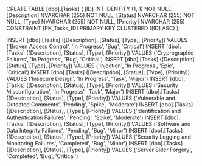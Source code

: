CREATE TABLE [dbo].[Tasks] (
    [ID]          INT            IDENTITY (1, 1) NOT NULL,
    [Description] NVARCHAR (255) NOT NULL,
    [Status]      NVARCHAR (255) NOT NULL,
    [Type]        NVARCHAR (255) NOT NULL,
    [Priority]    NVARCHAR (255)
    CONSTRAINT [PK_Tasks_ID] PRIMARY KEY CLUSTERED ([ID] ASC)
);

INSERT [dbo].[Tasks] ([Description], [Status], [Type], [Priority]) VALUES ('Broken Access Control', 'In Progress', 'Bug', 'Critical')
INSERT [dbo].[Tasks] ([Description], [Status], [Type], [Priority]) VALUES ('Cryprographic Failures', 'In Progress', 'Bug', 'Critical')
INSERT [dbo].[Tasks] ([Description], [Status], [Type], [Priority]) VALUES ('Injection', 'In Progress', 'Epic', 'Critical')
INSERT [dbo].[Tasks] ([Description], [Status], [Type], [Priority]) VALUES ('Insecure Design', 'In Progress', 'Task', 'Major')
INSERT [dbo].[Tasks] ([Description], [Status], [Type], [Priority]) VALUES ('Security Misconfiguration', 'In Progress', 'Task', 'Major')
INSERT [dbo].[Tasks] ([Description], [Status], [Type], [Priority]) VALUES ('Vulnerable and Outdated Comments', 'Pending', 'Spike', 'Moderate')
INSERT [dbo].[Tasks] ([Description], [Status], [Type], [Priority]) VALUES ('Identification and Authentication Failures', 'Pending', 'Spike', 'Moderate')
INSERT [dbo].[Tasks] ([Description], [Status], [Type], [Priority]) VALUES ('Software and Data Integrity Failures', 'Pending', 'Bug', 'Minor')
INSERT [dbo].[Tasks] ([Description], [Status], [Type], [Priority]) VALUES ('Security Logging and Monitoring Failures', 'Completed', 'Bug', 'Minor')
INSERT [dbo].[Tasks] ([Description], [Status], [Type], [Priority]) VALUES ('Server Sider Forgery', 'Completed', 'Bug', 'Critical')